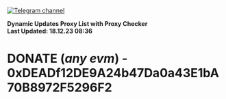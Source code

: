 [![Telegram channel](https://img.shields.io/endpoint?url=https://runkit.io/damiankrawczyk/telegram-badge/branches/master?url=https://t.me/n4z4v0d)](https://t.me/n4z4v0d) 

**Dynamic Updates Proxy List with Proxy Checker**  
**Last Updated: 18.12.23 08:36**

# DONATE (_any evm_) - 0xDEADf12DE9A24b47Da0a43E1bA70B8972F5296F2
